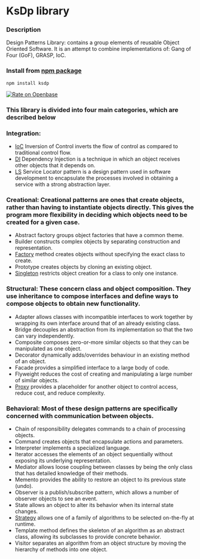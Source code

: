 # KsDp library 

### Description
Design Patterns Library: contains a group elements of reusable Object Oriented Software. It is an attempt to combine implementations of: Gang of Four (GoF), GRASP, IoC. 

### Install from [npm package](https://www.npmjs.com/package/ksdp)
```
npm install ksdp
```

[![Rate on Openbase](https://badges.openbase.com/js/rating/ksdp.svg)](https://openbase.com/js/ksdp?utm_source=embedded&utm_medium=badge&utm_campaign=rate-badge)

### This library is divided into four main categories, which are described below 


### **Integration:** 
* [IoC](doc/integration.ioc.md) Inversion of Control inverts the flow of control as compared to traditional control flow.
* [DI](doc/integration.di.md) Dependency Injection is a technique in which an object receives other objects that it depends on.
* [LS](doc/integration.ioc.md) Service Locator pattern is a design pattern used in software development to encapsulate the processes involved in obtaining a service with a strong abstraction layer.

### **Creational:** Creational patterns are ones that create objects, rather than having to instantiate objects directly. This gives the program more flexibility in deciding which objects need to be created for a given case.

* Abstract factory groups object factories that have a common theme.
* Builder constructs complex objects by separating construction and representation.
* [Factory](doc/creational.factory.md)  method creates objects without specifying the exact class to create.
* Prototype creates objects by cloning an existing object.
* [Singleton](doc/creational.singleton.md) restricts object creation for a class to only one instance.

### **Structural:** These concern class and object composition. They use inheritance to compose interfaces and define ways to compose objects to obtain new functionality.

* Adapter allows classes with incompatible interfaces to work together by wrapping its own interface around that of an already existing class.
* Bridge decouples an abstraction from its implementation so that the two can vary independently.
* Composite composes zero-or-more similar objects so that they can be manipulated as one object.
* Decorator dynamically adds/overrides behaviour in an existing method of an object.
* Facade provides a simplified interface to a large body of code.
* Flyweight reduces the cost of creating and manipulating a large number of similar objects.
* [Proxy](doc/structural.proxy.md) provides a placeholder for another object to control access, reduce cost, and reduce complexity.

### **Behavioral:** Most of these design patterns are specifically concerned with communication between objects.

* Chain of responsibility delegates commands to a chain of processing objects.
* Command creates objects that encapsulate actions and parameters.
* Interpreter implements a specialized language.
* Iterator accesses the elements of an object sequentially without exposing its underlying representation.
* Mediator allows loose coupling between classes by being the only class that has detailed knowledge of their methods.
* Memento provides the ability to restore an object to its previous state (undo).
* Observer is a publish/subscribe pattern, which allows a number of observer objects to see an event.
* State allows an object to alter its behavior when its internal state changes.
* [Strategy](doc/behavioral.strategy.md) allows one of a family of algorithms to be selected on-the-fly at runtime.
* Template method defines the skeleton of an algorithm as an abstract class, allowing its subclasses to provide concrete behavior.
* Visitor separates an algorithm from an object structure by moving the hierarchy of methods into one object.


